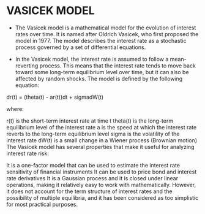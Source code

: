 # VASICEK MODEL
* The Vasicek model is a mathematical model for the evolution of interest rates over time. It is named after Oldrich Vasicek, who first proposed the model in 1977. The model describes the interest rate as a stochastic process governed by a set of differential equations.

* In the Vasicek model, the interest rate is assumed to follow a mean-reverting process. This means that the interest rate tends to move back toward some long-term equilibrium level over time, but it can also be affected by random shocks. The model is defined by the following equation:

dr(t) = (theta(t) - ar(t))dt + sigmadW(t)

where:

r(t) is the short-term interest rate at time t
theta(t) is the long-term equilibrium level of the interest rate
a is the speed at which the interest rate reverts to the long-term equilibrium level
sigma is the volatility of the interest rate
dW(t) is a small change in a Wiener process (Brownian motion)
The Vasicek model has several properties that make it useful for analyzing interest rate risk:

It is a one-factor model that can be used to estimate the interest rate sensitivity of financial instruments
It can be used to price bond and interest rate derivatives
It is a Gaussian process and it is closed under linear operations, making it relatively easy to work with mathematically.
However, it does not account for the term structure of interest rates and the possibility of multiple equilibria, and it has been considered as too simplistic for most practical purposes.